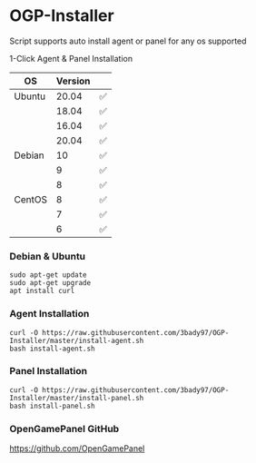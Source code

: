 # OGP-Installer

Script supports auto install agent or panel for any os supported


1-Click Agent & Panel Installation

| OS     | Version |   |
|--------|---------|---|
| Ubuntu | 20.04   | ✅ |
|        | 18.04   | ✅ |
|  	 | 16.04   | ✅ |
|        | 20.04   | ✅ |
| Debian | 10      | ✅ |
|        | 9       | ✅ |
| 	 | 8       | ✅ |
| CentOS | 8      | ✅ |
|        | 7       | ✅ |
| 	 | 6       | ✅ |

### Debian & Ubuntu
    sudo apt-get update
    sudo apt-get upgrade
    apt install curl


### Agent Installation 
	
    curl -O https://raw.githubusercontent.com/3bady97/OGP-Installer/master/install-agent.sh
    bash install-agent.sh
    
### Panel Installation

    curl -O https://raw.githubusercontent.com/3bady97/OGP-Installer/master/install-panel.sh
    bash install-panel.sh
    
    


### OpenGamePanel GitHub
https://github.com/OpenGamePanel

